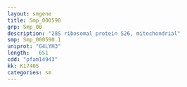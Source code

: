 ```yaml
---
layout: smgene
title: Smp_000590
grp: Smp_00
description: "28S ribosomal protein S26, mitochondrial"
smp: Smp_000590.1
uniprot: "G4LYH3"
length:   651
cdd: "pfam14943"
kk: K17405
categories: sm
---
```

